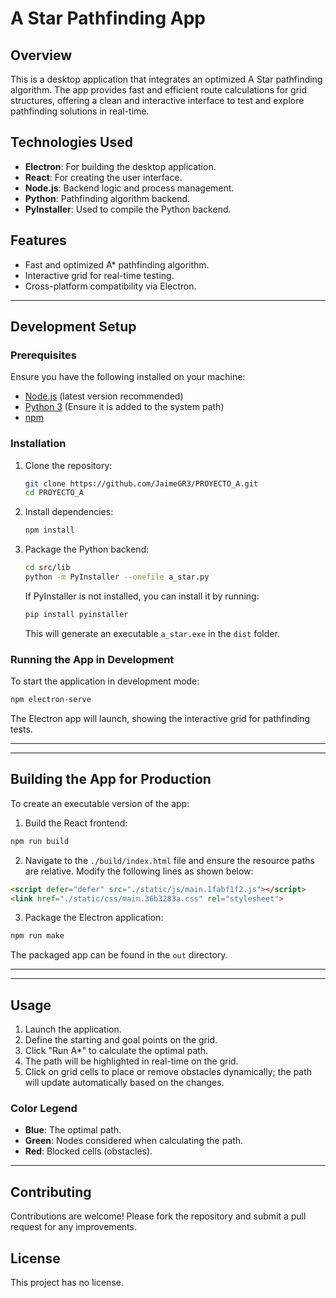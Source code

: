 # A Star Pathfinding App

## Overview
This is a desktop application that integrates an optimized A Star pathfinding algorithm. The app provides fast and efficient route calculations for grid structures, offering a clean and interactive interface to test and explore pathfinding solutions in real-time.

## Technologies Used
- **Electron**: For building the desktop application.
- **React**: For creating the user interface.
- **Node.js**: Backend logic and process management.
- **Python**: Pathfinding algorithm backend.
- **PyInstaller**: Used to compile the Python backend.

## Features
- Fast and optimized A* pathfinding algorithm.
- Interactive grid for real-time testing.
- Cross-platform compatibility via Electron.

---

## Development Setup

### Prerequisites
Ensure you have the following installed on your machine:
- [Node.js](https://nodejs.org/) (latest version recommended)
- [Python 3](https://www.python.org/downloads/) (Ensure it is added to the system path)
- [npm](https://www.npmjs.com/)

### Installation
1. Clone the repository:
   ```bash
   git clone https://github.com/JaimeGR3/PROYECTO_A.git
   cd PROYECTO_A
   ```
2. Install dependencies:
   ```bash
   npm install
   ```
3. Package the Python backend:
   ```bash
   cd src/lib
   python -m PyInstaller --onefile a_star.py
   ```
   If PyInstaller is not installed, you can install it by running:
    ```bash
   pip install pyinstaller
   ```
   This will generate an executable `a_star.exe` in the `dist` folder.

### Running the App in Development
To start the application in development mode:
```bash
npm electron-serve
```

The Electron app will launch, showing the interactive grid for pathfinding tests.

---

---

## Building the App for Production

To create an executable version of the app:

1. Build the React frontend:
```bash
npm run build
```

2. Navigate to the `./build/index.html` file and ensure the resource paths are relative. Modify the following lines as
shown below:
```html
<script defer="defer" src="./static/js/main.1fabf1f2.js"></script>
<link href="./static/css/main.36b3283a.css" rel="stylesheet">
```

3. Package the Electron application:
```bash
npm run make
```

The packaged app can be found in the `out` directory.

---

---

## Usage

1. Launch the application.
2. Define the starting and goal points on the grid.
3. Click "Run A\*" to calculate the optimal path.
4. The path will be highlighted in real-time on the grid.
5. Click on grid cells to place or remove obstacles dynamically; the path will update automatically based on the
changes.

### Color Legend
- **Blue**: The optimal path.
- **Green**: Nodes considered when calculating the path.
- **Red**: Blocked cells (obstacles).

---


## Contributing
Contributions are welcome! Please fork the repository and submit a pull request for any improvements.

## License
This project has no license.

